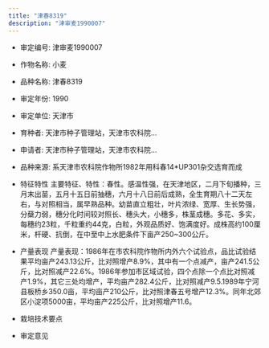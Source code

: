 ```yaml
---
title: "津春8319"
description: "津审麦1990007"
---
```

* 审定编号:  津审麦1990007

*  作物名称:  小麦

*  品种名称:  津春8319

*  审定年份:  1990

*  审定单位:  天津市

* 育种者:  天津市种子管理站，天津市农科院...

*  申请者:  天津市种子管理站，天津市农科院...

*  品种来源:  系天津市农科院作物所1982年用科春14*UP301杂交选育而成

*  特征特性
主要特征、特性：春性。感温性强，在天津地区，二月下旬播种，三月末出苗，五月十五日前抽穗，六月十八日前后成熟，全生育期八十二天左右，与对照相当，属早熟品种。幼苗直立粗壮，叶片浓绿、宽厚、生长势强，分蘖力弱，穗分化时间较对照长、穗头大，小穗多，株茎成穗。多花、多实，每穗约23粒，千粒重约44克，白粒，外观品质好、饱满度好。成株高约100厘米，杆硬、抗倒，在中至中上水肥条件下亩产250~300公斤。

*  产量表现
产量表现：1986年在市农科院作物所内外六个试验点，品比试验结果平均亩产243.13公斤，比对照增产8.9%，其中有一个点减产，亩产241.5公斤，比对照减产22.6%。1986年参加市区域试验，四个点除一个点比对照减产1.9%，其它三处均增产，平均亩产282.4公斤，比对照减产9.5.1989年宁河县板桥乡350.0亩，平均亩产210公斤，比对照津春五号增产12.3%。同年北郊区小淀项5000亩，平均亩产225公斤，比对照增产11.6。

*  栽培技术要点


*  审定意见

